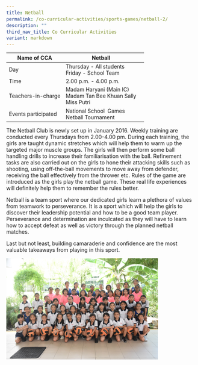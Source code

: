 ```yaml
---
title: Netball
permalink: /co-curricular-activities/sports-games/netball-2/
description: ""
third_nav_title: Co Curricular Activities
variant: markdown
---
```

|Name of CCA |Netball|  |
| -------- | ---------- | --------------- |
|Day |Thursday - All students &nbsp;<br>Friday - School Team   | 
| Time |2.00 p.m. - 4.00 p.m.  
|Teachers-in-charge |Madam Haryani (Main IC) <br>Madam Tan Bee Khuan Sally<br> Miss Putri| 
|Events participated    |National School&nbsp; Games<br>Netball Tournament



<p style="box-sizing: inherit; font-size: 1em;">The Netball Club is newly set up in January 2016. Weekly training are conducted every Thursdays from 2.00-4.00 pm.&nbsp;During each training, the girls are taught dynamic stretches which will help them to warm up the targeted major muscle groups. The girls will then perform some ball handling drills to increase their familiarisation with the ball. Refinement tasks are also carried out on the girls to hone their attacking skills such as shooting, using off-the-ball movements to move away from defender, receiving the ball effectively from the thrower etc. Rules of the game are introduced as the girls play the netball game. These real life experiences will definitely help them to remember the rules better.

Netball is a team sport where our dedicated girls learn a plethora of values from teamwork to perseverance. It is a sport which will help the girls to discover their leadership potential and how to be a good team player. Perseverance and determination are inculcated as they will have to learn how to accept defeat as well as victory through the planned netball matches.

Last but not least, building camaraderie and confidence are the most valuable takeaways from playing in this sport.</p>

<img src="/images/CoCurricularActivities/Netball/Netball_2024.jpg" style="width:80%">